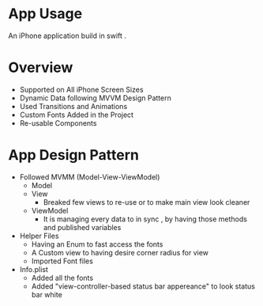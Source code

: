 # App Usage

An iPhone application build in swift . 

# Overview

- Supported on All iPhone Screen Sizes 
- Dynamic Data following MVVM Design Pattern
- Used Transitions and Animations  
- Custom Fonts Added in the Project 
- Re-usable Components

# App Design Pattern

- Followed MVMM (Model-View-ViewModel)
  - Model 
  - View
    - Breaked few views to re-use or to make main view look cleaner 
  - ViewModel
    - It is managing every data to in sync , by having those methods and published variables
- Helper Files
  - Having an Enum to fast access the fonts 
  - A Custom view to having desire corner radius for view 
  - Imported Font files
- Info.plist
  - Added all the fonts 
  - Added "view-controller-based status bar appereance" to look status bar white
 
 
 
